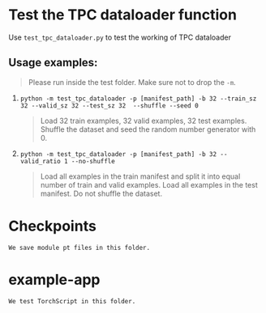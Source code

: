 # Test the TPC dataloader function
Use `test_tpc_dataloader.py` to test the working of TPC dataloader
## Usage examples:
> Please run inside the test folder. Make sure not to drop the `-m`.
1. `python -m test_tpc_dataloader -p [manifest_path] -b 32 --train_sz 32 --valid_sz 32 --test_sz 32  --shuffle --seed 0`
    > Load 32 train examples, 32 valid examples, 32 test examples.
    Shuffle the dataset and seed the random number generator with 0.
1. `python -m test_tpc_dataloader -p [manifest_path] -b 32 --valid_ratio 1 --no-shuffle`
    > Load all examples in the train manifest and split it into equal number of train and valid examples.
    Load all examples in the test manifest. Do not shuffle the dataset.

# Checkpoints
    We save module pt files in this folder.
# example-app
    We test TorchScript in this folder.
